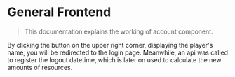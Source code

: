 # General Frontend
> This documentation explains the working of account component.


By clicking the button on the upper right corner, displaying the player's name, 
you will be redirected to the login page. Meanwhile, an api was called to register the logout datetime, which is later on used to calculate the new amounts of resources.